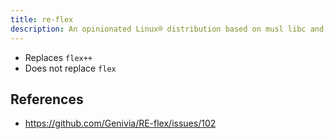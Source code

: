 ```yaml
---
title: re-flex
description: An opinionated Linux® distribution based on musl libc and toybox
---
```


- Replaces `flex++`
- Does not replace `flex`

## References
- https://github.com/Genivia/RE-flex/issues/102
